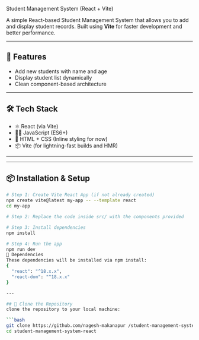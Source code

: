  Student Management System (React + Vite)
 
A simple React-based Student Management System that allows you to add and display student records. Built using **Vite** for faster development and better performance.

---

## 🚀 Features

- Add new students with name and age
- Display student list dynamically
- Clean component-based architecture

---

## 🛠️ Tech Stack

- ⚛️ React (via Vite)
- 🧑‍💻 JavaScript (ES6+)
- 🎨 HTML + CSS (Inline styling for now)
- 📦 Vite (for lightning-fast builds and HMR)

---

---

## 📦 Installation & Setup

```bash
# Step 1: Create Vite React App (if not already created)
npm create vite@latest my-app -- --template react
cd my-app

# Step 2: Replace the code inside src/ with the components provided

# Step 3: Install dependencies
npm install

# Step 4: Run the app
npm run dev
🔧 Dependencies
These dependencies will be installed via npm install:
{
  "react": "^18.x.x",
  "react-dom": "^18.x.x"
}

---

## 🔁 Clone the Repository
clone the repository to your local machine:

```bash
git clone https://github.com/nagesh-makanapur /student-management-system-react.git
cd student-management-system-react





